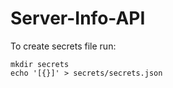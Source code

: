 # Server-Info-API

To create secrets file run:
```
mkdir secrets
echo '[{}]' > secrets/secrets.json
```